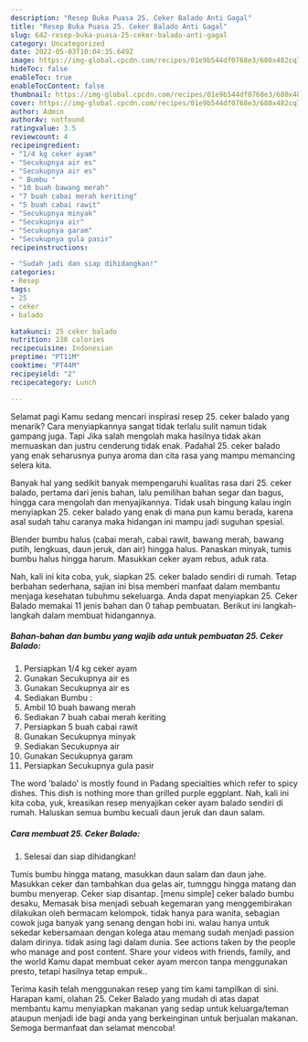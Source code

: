 ```yaml
---
description: "Resep Buka Puasa 25. Ceker Balado Anti Gagal"
title: "Resep Buka Puasa 25. Ceker Balado Anti Gagal"
slug: 642-resep-buka-puasa-25-ceker-balado-anti-gagal
category: Uncategorized
date: 2022-05-03T10:04:35.649Z
image: https://img-global.cpcdn.com/recipes/01e9b544df0768e3/680x482cq70/25-ceker-balado-foto-resep-utama.jpg
hideToc: false
enableToc: true
enableTocContent: false
thumbnail: https://img-global.cpcdn.com/recipes/01e9b544df0768e3/680x482cq70/25-ceker-balado-foto-resep-utama.jpg
cover: https://img-global.cpcdn.com/recipes/01e9b544df0768e3/680x482cq70/25-ceker-balado-foto-resep-utama.jpg
author: Admin
authorAv: notfound
ratingvalue: 3.5
reviewcount: 4
recipeingredient:
- "1/4 kg ceker ayam"
- "Secukupnya air es"
- "Secukupnya air es"
- " Bumbu "
- "10 buah bawang merah"
- "7 buah cabai merah keriting"
- "5 buah cabai rawit"
- "Secukupnya minyak"
- "Secukupnya air"
- "Secukupnya garam"
- "Secukupnya gula pasir"
recipeinstructions:

- "Sudah jadi dan siap dihidangkan!"
categories:
- Resep
tags:
- 25
- ceker
- balado

katakunci: 25 ceker balado 
nutrition: 238 calories
recipecuisine: Indonesian
preptime: "PT11M"
cooktime: "PT44M"
recipeyield: "2"
recipecategory: Lunch

---
```



Selamat pagi Kamu sedang mencari inspirasi resep 25. ceker balado yang menarik? Cara menyiapkannya sangat tidak terlalu sulit namun tidak gampang juga. Tapi Jika salah mengolah maka hasilnya tidak akan memuaskan dan justru cenderung tidak enak. Padahal 25. ceker balado yang enak seharusnya punya aroma dan cita rasa yang mampu memancing selera kita.


Banyak hal yang sedikit banyak mempengaruhi kualitas rasa dari 25. ceker balado, pertama dari jenis bahan, lalu pemilihan bahan segar dan bagus, hingga cara mengolah dan menyajikannya. Tidak usah bingung kalau ingin menyiapkan 25. ceker balado yang enak di mana pun kamu berada, karena asal sudah tahu caranya maka hidangan ini mampu jadi suguhan spesial.

Blender bumbu halus (cabai merah, cabai rawit, bawang merah, bawang putih, lengkuas, daun jeruk, dan air) hingga halus. Panaskan minyak, tumis bumbu halus hingga harum. Masukkan ceker ayam rebus, aduk rata.


Nah, kali ini kita coba, yuk, siapkan 25. ceker balado sendiri di rumah. Tetap berbahan sederhana, sajian ini bisa memberi manfaat dalam membantu menjaga kesehatan tubuhmu sekeluarga. Anda dapat menyiapkan 25. Ceker Balado memakai 11 jenis bahan dan 0 tahap pembuatan. Berikut ini langkah-langkah dalam membuat hidangannya.

<!--inarticleads1-->

##### Bahan-bahan dan bumbu yang wajib ada untuk pembuatan 25. Ceker Balado:

1. Persiapkan 1/4 kg ceker ayam
1. Gunakan Secukupnya air es
1. Gunakan Secukupnya air es
1. Sediakan  Bumbu :
1. Ambil 10 buah bawang merah
1. Sediakan 7 buah cabai merah keriting
1. Persiapkan 5 buah cabai rawit
1. Gunakan Secukupnya minyak
1. Sediakan Secukupnya air
1. Gunakan Secukupnya garam
1. Persiapkan Secukupnya gula pasir


The word &#39;balado&#39; is mostly found in Padang specialties which refer to spicy dishes. This dish is nothing more than grilled purple eggplant. Nah, kali ini kita coba, yuk, kreasikan resep menyajikan ceker ayam balado sendiri di rumah. Haluskan semua bumbu kecuali daun jeruk dan daun salam. 

<!--inarticleads2-->

##### Cara membuat 25. Ceker Balado:


1. Selesai dan siap dihidangkan!

Tumis bumbu hingga matang, masukkan daun salam dan daun jahe. Masukkan ceker dan tambahkan dua gelas air, tumnggu hingga matang dan bumbu menyerap. Ceker siap disantap. [menu simple] ceker balado bumbu desaku, Memasak bisa menjadi sebuah kegemaran yang menggembirakan dilakukan oleh bermacam kelompok. tidak hanya para wanita, sebagian cowok juga banyak yang senang dengan hobi ini. walau hanya untuk sekedar kebersamaan dengan kolega atau memang sudah menjadi passion dalam dirinya. tidak asing lagi dalam dunia. See actions taken by the people who manage and post content. Share your videos with friends, family, and the world Kamu dapat membuat ceker ayam mercon tanpa menggunakan presto, tetapi hasilnya tetap empuk.. 

Terima kasih telah menggunakan resep yang tim kami tampilkan di sini. Harapan kami, olahan 25. Ceker Balado yang mudah di atas dapat membantu kamu menyiapkan makanan yang sedap untuk keluarga/teman ataupun menjadi ide bagi anda yang berkeinginan untuk berjualan makanan. Semoga bermanfaat dan selamat mencoba!
